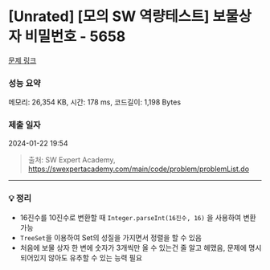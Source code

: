 # [Unrated] [모의 SW 역량테스트] 보물상자 비밀번호 - 5658 

[문제 링크](https://swexpertacademy.com/main/code/problem/problemDetail.do?contestProbId=AWXRUN9KfZ8DFAUo) 

### 성능 요약

메모리: 26,354 KB, 시간: 178 ms, 코드길이: 1,198 Bytes

### 제출 일자

2024-01-22 19:54



> 출처: SW Expert Academy, https://swexpertacademy.com/main/code/problem/problemList.do

---

### 💡 정리

- 16진수를 10진수로 변환할 때 ```Integer.parseInt(16진수, 16)``` 을 사용하여 변환 가능
- ```TreeSet```을 이용하여 Set의 성질을 가지면서 정렬을 할 수 있음
- 처음에 보물 상자 한 변에 숫자가 3개씩만 올 수 있는건 줄 알고 헤맸음, 문제에 명시되어있지 않아도 유추할 수 있는 능력 필요
